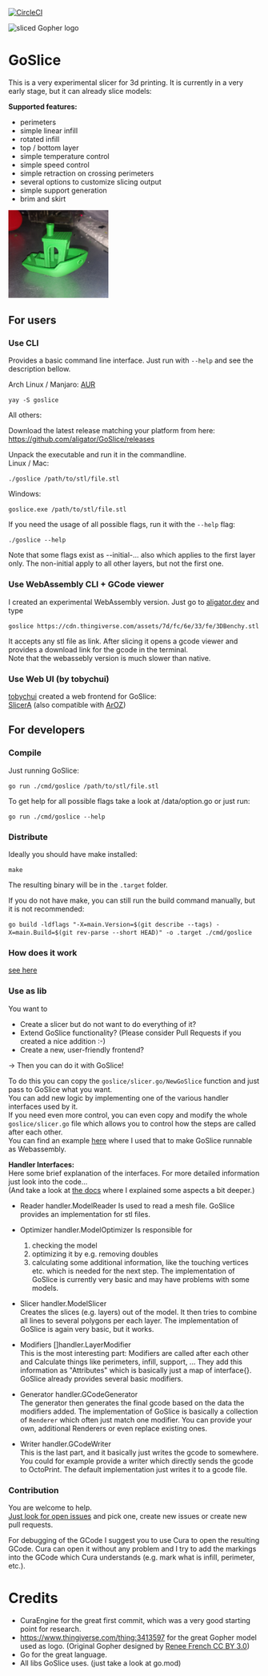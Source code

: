 [![CircleCI](https://circleci.com/gh/aligator/GoSlice.svg?style=svg)](https://circleci.com/gh/aligator/GoSlice)

<img width="200" alt="sliced Gopher logo" src="https://raw.githubusercontent.com/aligator/GoSlice/master/logo.png">

# GoSlice

This is a very experimental slicer for 3d printing. It is currently in a very early stage, but it can already slice models:

__Supported features:__
* perimeters
* simple linear infill
* rotated infill
* top / bottom layer
* simple temperature control
* simple speed control
* simple retraction on crossing perimeters
* several options to customize slicing output
* simple support generation
* brim and skirt

<img width="200" alt="sliced Gopher logo" src="https://raw.githubusercontent.com/aligator/GoSlice/master/docs/GoSlice-print.png">

## For users
### Use CLI
Provides a basic command line interface. Just run with `--help` and see the description bellow.

Arch Linux / Manjaro:
[AUR](https://aur.archlinux.org/packages/goslice/)
```
yay -S goslice
```

All others:  

Download the latest release matching your platform from here:  
https://github.com/aligator/GoSlice/releases

Unpack the executable and run it in the commandline.  
Linux / Mac:  
```
./goslice /path/to/stl/file.stl
```

Windows:  
```
goslice.exe /path/to/stl/file.stl
```

If you need the usage of all possible flags, run it with the `--help` flag:
```
./goslice --help
```

Note that some flags exist as --initial-... also which applies to the first layer only.
The non-initial apply to all other layers, but not the first one.

### Use WebAssembly CLI + GCode viewer
I created an experimental WebAssembly version.
Just go to [aligator.dev](https://aligator.dev) and type 
```
goslice https://cdn.thingiverse.com/assets/7d/fc/6e/33/fe/3DBenchy.stl
```
It accepts any stl file as link. After slicing it opens a gcode viewer and provides a download link for the gcode in the terminal.  
Note that the webassebly version is much slower than native.

### Use Web UI (by tobychui)
[tobychui](https://github.com/tobychui) created a web frontend for GoSlice:  
[SlicerA](https://github.com/tobychui/SlicerA) (also compatible with [ArOZ](https://github.com/tobychui/arozos))

## For developers
### Compile
Just running GoSlice:
```
go run ./cmd/goslice /path/to/stl/file.stl
```
To get help for all possible flags take a look at /data/option.go or just run:
```
go run ./cmd/goslice --help
```

### Distribute
Ideally you should have make installed:
```
make
```
The resulting binary will be in the `.target` folder.

If you do not have make, you can still run the build command manually, but it is not recommended:
```
go build -ldflags "-X=main.Version=$(git describe --tags) -X=main.Build=$(git rev-parse --short HEAD)" -o .target ./cmd/goslice
```
### How does it work
[see here](docs/README.md)

### Use as lib
You want to
* Create a slicer but do not want to do everything of it?
* Extend GoSlice functionality? (Please consider Pull Requests if you created a nice addition :-)
* Create a new, user-friendly frontend?

-> Then you can do it with GoSlice!  

To do this you can copy the `goslice/slicer.go/NewGoSlice` function and just pass to GoSlice what you want.  
You can add new logic by implementing one of the various handler interfaces used by it.  
If you need even more control, you can even copy and modify the whole `goslice/slicer.go` file which allows you to
control how the steps are called after each other.  
You can find an example [here](https://github.com/aligator/dev/blob/main/go/goslice/main.go) where I used that to make GoSlice runnable as Webassembly.

__Handler Interfaces:__  
Here some brief explanation of the interfaces. For more detailed information just look into the code...  
(And take a look at [the docs](docs/README.md) where I explained some aspects a bit deeper.)
* Reader    handler.ModelReader
  Is used to read a mesh file. GoSlice provides an implementation for stl files.

* Optimizer handler.ModelOptimizer
  Is responsible for  
  1. checking the model
  2. optimizing it by e.g. removing doubles
  3. calculating some additional information, like the touching vertices etc. which is needed for the next step. The
     implementation of GoSlice is currently very basic and may have problems with some models.

* Slicer    handler.ModelSlicer  
  Creates the slices (e.g. layers) out of the model. 
  It then tries to combine all lines to several polygons per each layer.
  The implementation of GoSlice is again very basic, but it works.

* Modifiers []handler.LayerModifier  
  This is the most interesting part: Modifiers are called after each other and 
  Calculate things like perimeters, infill, support, ...
  They add this information as "Attributes" which is basically just a map of interface{}.
  GoSlice already provides several basic modifiers.

* Generator handler.GCodeGenerator  
  The generator then generates the final gcode based on the data the modifiers added.
  The implementation of GoSlice is basically a collection of `Renderer` which often just match one modifier.
  You can provide your own, additional Renderers or even replace existing ones.

* Writer    handler.GCodeWriter  
  This is the last part, and it basically just writes the gcode to somewhere.
  You could for example provide a writer which directly sends the gcode to OctoPrint.
  The default implementation just writes it to a gcode file.

### Contribution
You are welcome to help.  
[Just look for open issues](https://github.com/aligator/GoSlice/issues) and pick one, create new issues or create new pull requests.

For debugging of the GCode I suggest you to use Cura to open the resulting GCode.
Cura can open it without any problem and I try to add the markings into the GCode which Cura understands (e.g. mark what is infill, perimeter, etc.).

# Credits
* CuraEngine for the great first commit, which was a very good starting point for research.
* https://www.thingiverse.com/thing:3413597 for the great Gopher model used as logo. (Original Gopher designed by [Renee French CC BY 3.0](http://reneefrench.blogspot.com/))
* Go for the great language.
* All libs GoSlice uses. (just take a look at go.mod)
